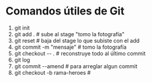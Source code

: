 # Comandos útiles de Git

1. git init
2. git add .                     # sube al stage "tomo la fotografía"
3. git reset                     # baja del stage lo que subiste con el add
4. git commit -m "mensaje"       # tomo la fotografía
5. git checkout -- .             # reconstruye todo al último commit
6. git log 
7. git commit --amend            # para arreglar algun commit
8. git checkout -b rama-heroes   # 